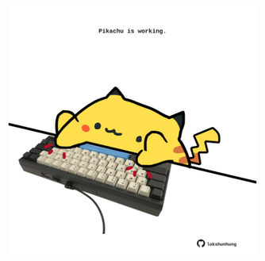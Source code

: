 <!-- built at 03/07/2025, 16:00:42 UTC -->
<p align="center">
  <img width="500" height="500" src="./ReadmeImage.svg">
</p>
